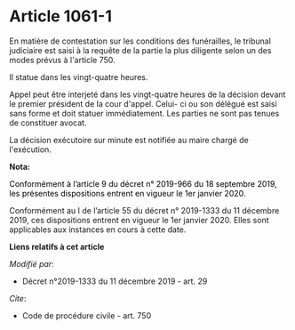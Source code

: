 # Article 1061-1

En matière de contestation sur les conditions des funérailles, le tribunal judiciaire est saisi à la requête de la partie la
plus diligente selon un des modes prévus à l'article 750. 

Il statue dans les vingt-quatre heures. 

Appel peut être interjeté dans les vingt-quatre heures de la décision devant le premier président de la cour d'appel. Celui-
ci ou son délégué est saisi sans forme et doit statuer immédiatement. Les parties ne sont pas tenues de constituer avocat. 

La décision exécutoire sur minute est notifiée au maire chargé de l'exécution.

**Nota:**

<font color="black">Conformément à l’article 9 du décret n° 2019-966 du 18 septembre 2019, les présentes dispositions entrent
en vigueur le 1er janvier 2020.</font>

Conformément au I de l’article 55 du décret n° 2019-1333 du 11 décembre 2019, ces dispositions entrent en vigueur le 1er
janvier 2020. Elles sont applicables aux instances en cours à cette date.

**Liens relatifs à cet article**

_Modifié par_:

  - Décret n°2019-1333 du 11 décembre 2019 - art. 29

_Cite_:

  - Code de procédure civile - art. 750
